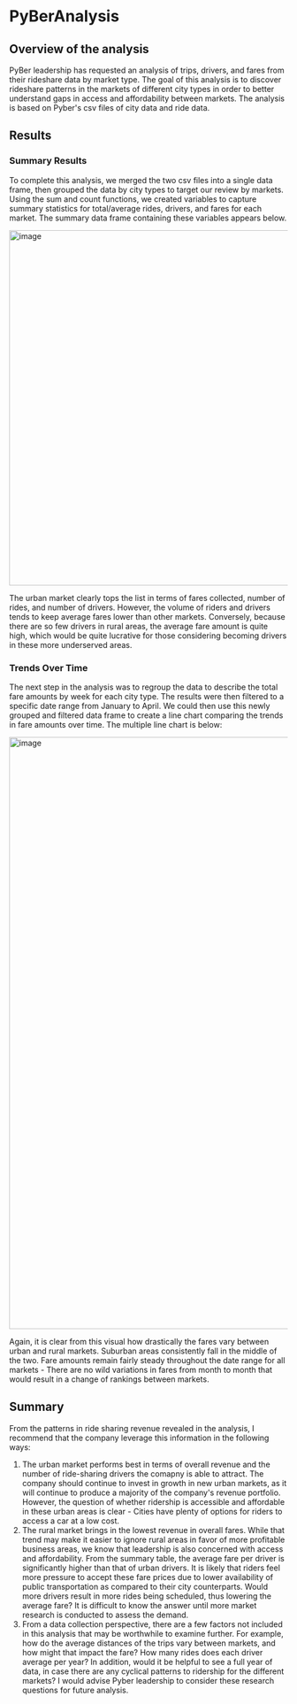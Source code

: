 # PyBerAnalysis

## Overview of the analysis

PyBer leadership has requested an analysis of trips, drivers, and fares from their rideshare data by market type. The goal of this analysis is to discover rideshare patterns in the markets of different city types in order to better understand gaps in access and affordability between markets. The analysis is based on Pyber's csv files of city data and ride data.

## Results
### Summary Results
To complete this analysis, we merged the two csv files into a single data frame, then grouped the data by city types to target our review by markets. Using the sum and count functions, we created variables to capture summary statistics for total/average rides, drivers, and fares for each market. The summary data frame containing these variables appears below.

<img width="642" alt="image" src="https://user-images.githubusercontent.com/114873837/206607411-d4ced616-19e7-4138-bee6-957e7abc5258.png">

The urban market clearly tops the list in terms of fares collected, number of rides, and number of drivers. However, the volume of riders and drivers tends to keep average fares lower than other markets. Conversely, because there are so few drivers in rural areas, the average fare amount is quite high, which would be quite lucrative for those considering becoming drivers in these more underserved areas.

### Trends Over Time
The next step in the analysis was to regroup the data to describe the total fare amounts by week for each city type. The results were then filtered to a specific date range from January to April. We could then use this newly grouped and filtered data frame to create a line chart comparing the trends in fare amounts over time. The multiple line chart is below:

<img width="1070" alt="image" src="https://user-images.githubusercontent.com/114873837/206607332-56f9a63b-ecd7-4758-8424-65b62f5001cc.png">

Again, it is clear from this visual how drastically the fares vary between urban and rural markets. Suburban areas consistently fall in the middle of the two. Fare amounts remain fairly steady throughout the date range for all markets - There are no wild variations in fares from month to month that would result in a change of rankings between markets. 

## Summary
From the patterns in ride sharing revenue revealed in the analysis, I recommend that the company leverage this information in the following ways:
1. The urban market performs best in terms of overall revenue and the number of ride-sharing drivers the comapny is able to attract. The company should continue to invest in growth in new urban markets, as it will continue to produce a majority of the company's revenue portfolio. However, the question of whether ridership is accessible and affordable in these urban areas is clear - Cities have plenty of options for riders to access a car at a low cost.
2. The rural market brings in the lowest revenue in overall fares. While that trend may make it easier to ignore rural areas in favor of more profitable business areas, we know that leadership is also concerned with access and affordability. From the summary table, the average fare per driver is significantly higher than that of urban drivers. It is likely that riders feel more pressure to accept these fare prices due to lower availability of public transportation as compared to their city counterparts. Would more drivers result in more rides being scheduled, thus lowering the average fare? It is difficult to know the answer until more market research is conducted to assess the demand. 
4. From a data collection perspective, there are a few factors not included in this analysis that may be worthwhile to examine further. For example, how do the average distances of the trips vary between markets, and how might that impact the fare? How many rides does each driver average per year? In addition, would it be helpful to see a full year of data, in case there are any cyclical patterns to ridership for the different markets? I would advise Pyber leadership to consider these research questions for future analysis.
